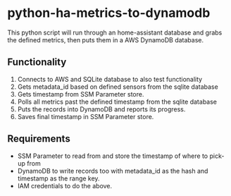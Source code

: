 # python-ha-metrics-to-dynamodb

This python script will run through an home-assistant database and grabs the defined metrics, then puts them in a AWS DynamoDB database.

## Functionality
1. Connects to AWS and SQLite database to also test functionality
2. Gets metadata_id based on defined sensors from the sqlite database
3. Gets timestamp from SSM Parameter store.
4. Polls all metrics past the defined timestamp from the sqlite database
5. Puts the records into DynamoDB and reports its progress.
6. Saves final timestamp in SSM Parameter store. 

## Requirements
   * SSM Parameter to read from and store the timestamp of where to pick-up from
   * DynamoDB to write records too with metadata_id as the hash and timestamp as the range key.
   * IAM credentials to do the above.

